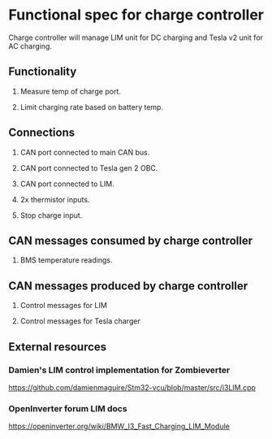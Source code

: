 # Functional spec for charge controller

Charge controller will manage LIM unit for DC charging and Tesla v2 unit for
AC charging.

## Functionality

1. Measure temp of charge port.

2. Limit charging rate based on battery temp.

## Connections

1. CAN port connected to main CAN bus.

2. CAN port connected to Tesla gen 2 OBC.

3. CAN port connected to LIM.

4. 2x thermistor inputs.

5. Stop charge input.

## CAN messages consumed by charge controller

1. BMS temperature readings.

## CAN messages produced by charge controller

1. Control messages for LIM

2. Control messages for Tesla charger

## External resources

### Damien's LIM control implementation for Zombieverter

https://github.com/damienmaguire/Stm32-vcu/blob/master/src/i3LIM.cpp

### OpenInverter forum LIM docs

https://openinverter.org/wiki/BMW_I3_Fast_Charging_LIM_Module